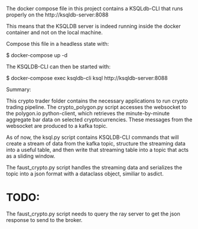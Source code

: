 The docker compose file in this project contains a KSQLdb-CLI that runs properly on the http://ksqldb-server:8088

This means that the KSQLDB server is indeed running inside the docker container and not on the local machine. 

Compose this file in a headless state with:

$ docker-compose up -d

The KSQLDB-CLI can then be started with:

$ docker-compose exec ksqldb-cli ksql http://ksqldb-server:8088

Summary: 

This crypto trader folder contains the necessary applications to run crypto trading pipeline. The crypto_polygon.py script accesses the websocket to the polygon.io python-client, which retrieves the minute-by-minute aggregate bar data on selected cryptocurrencies. These messages from the websocket are produced to a kafka topic. 

As of now, the ksql.py script contains KSQLDB-CLI commands that will create a stream of data from the kafka topic, structure the streaming data into a useful table, and then write that streaming table into a topic that acts as a sliding window. 

The faust_crypto.py script handles the streaming data and serializes the topic into a json format with a dataclass object, similiar to asdict. 

# TODO:

The faust_crypto.py script needs to query the ray server to get the json response to send to the broker.

